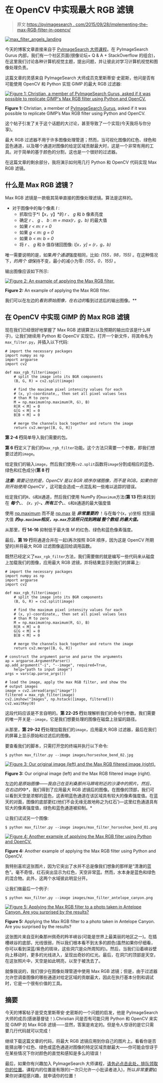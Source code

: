 # 在 OpenCV 中实现最大 RGB 滤镜

> 原文:[https://pyimagesearch . com/2015/09/28/implementing-the-max-RGB-filter-in-opencv/](https://pyimagesearch.com/2015/09/28/implementing-the-max-rgb-filter-in-opencv/)

[![max_filter_angels_landing](../Images/d387ac10c02e33ea4e5bfe283661156f.png)](https://pyimagesearch.com/wp-content/uploads/2015/09/max_filter_angels_landing.png)

今天的博客文章直接来自于 [PyImageSearch 大师课程](https://pyimagesearch.com/pyimagesearch-gurus/)。在 PyImageSearch Gurus 内部，我们有一个社区页面(很像论坛+ Q & A + StackOverflow 的组合)，在这里我们讨论各种计算机视觉主题，提出问题，并让彼此对学习计算机视觉和图像处理负责。

这篇文章的灵感来自 PyImageSearch 大师成员克里斯蒂安·史密斯，他问是否有可能使用 OpenCV 和 Python 实现 GIMP 的最大 RGB 过滤器:

[![Figure 1: Christian, a member of PyImageSearch Gurus, asked if it was possible to replicate GIMP's Max RGB filter using Python and OpenCV.](../Images/7f6e5efef535663854475e5b6744d759.png)](https://pyimagesearch.com/wp-content/uploads/2015/09/max_filter_community.png)

**Figure 1:** Christian, a member of [PyImageSearch Gurus](https://pyimagesearch.com/pyimagesearch-gurus/), asked if it was possible to replicate GIMP’s Max RGB filter using Python and OpenCV.

这个帖子引发了关于这个话题的大讨论，甚至导致了一个实现(今天我将与你分享)。

最大 RGB 过滤器不用于许多图像处理管道；然而，当可视化图像的红色、绿色和蓝色通道，以及哪个通道对图像的给定区域贡献最大时，这是一个非常有用的工具。对于简单的基于颜色的分割，这也是一个很好的过滤器。

在这篇文章的剩余部分，我将演示如何用几行 Python 和 OpenCV 代码实现 Max RGB 滤镜。

## 什么是 Max RGB 滤镜？

Max RGB 滤镜是一款极其简单直接的图像处理滤镜。算法是这样的。

*   对于图像中的每个像素 *I* :
    *   抓取位于*I【x，y】*的 *r* 、 *g* 和 *b* 像素亮度
    *   确定 *r* 、 *g* 、 *b* : *m = max(r，g，b)* 的最大值
    *   如果 *r < m: r = 0*
    *   如果 *g < m: g = 0*
    *   如果 *b < m: b = 0*
    *   将 *r* 、 *g* 和 *b* 值存储回图像: *I[x，y] = (r，g，b)*

唯一需要说明的是，如果*两个通道*强度相同，比如: *(155，98，155)* 。在这种情况下，*的两个* *值*保持不变，最小的减小为零: *(155，0，155)* 。

输出图像应该如下所示:

[![Figure 2: An example of applying the Max RGB filter.](../Images/8ef4ffc5ef82926577b2b256f384ccd3.png)](https://pyimagesearch.com/wp-content/uploads/2015/09/max_filter_grand_canyon.png)

**Figure 2:** An example of applying the Max RGB filter.

我们可以在左边的*看到原始图像，在右边的*看到过滤后的输出图像。**

## 在 OpenCV 中实现 GIMP 的 Max RGB 滤镜

现在我们已经很好地掌握了 Max RGB 滤镜算法(以及预期的输出应该是什么样子)，让我们继续用 Python 和 OpenCV 实现它。打开一个新文件，将其命名为`max_filter.py`，并插入以下代码:

```
# import the necessary packages
import numpy as np
import argparse
import cv2

def max_rgb_filter(image):
	# split the image into its BGR components
	(B, G, R) = cv2.split(image)

	# find the maximum pixel intensity values for each
	# (x, y)-coordinate,, then set all pixel values less
	# than M to zero
	M = np.maximum(np.maximum(R, G), B)
	R[R < M] = 0
	G[G < M] = 0
	B[B < M] = 0

	# merge the channels back together and return the image
	return cv2.merge([B, G, R])

```

**第 2-4 行**简单导入我们需要的包。

**第 6 行**定义了我们的`max_rgb_filter`功能。这个方法只需要一个参数，即我们想要过滤的`image`。

给定我们的输入`image`，然后我们使用`cv2.split`函数将`image`分割成相应的蓝色、绿色和红色成分(**第 8 行**

***注意:*** *需要记住的是，OpenCV 是以 BGR 顺序存储图像，而不是 RGB。如果你刚刚开始使用 OpenCV* ，这可能会造成一点混乱和一些难以追踪的错误。

给定我们的`R`、`G`和`B`通道，然后我们使用 NumPy 的`maximum`方法(**第 13 行**)来找到在 ***每个*、**、 *(x，y)*-**、*所有三个*、**、`G`和`B`通道的最大强度值

使用 [np.maximum](http://docs.scipy.org/doc/numpy/reference/generated/numpy.maximum.html) 而不是 [np.max](http://docs.scipy.org/doc/numpy/reference/generated/numpy.ndarray.max.html) 是 ***非常重要的*** ！与在每个(x，y)坐标 找到最大值 ***的`np.maximum`相反，`np.max`方法将只找到跨越 ***整个数组*** 的最大值。***

从那里，**行 14-16** 抑制低于最大值 *M* 的红色、绿色和蓝色像素强度。

最后，**第 19 行**将通道合并在一起(再次按照 BGR 顺序，因为这是 OpenCV 所期望的)并将最大 RGB 过滤图像返回给调用函数。

既然已经定义了`max_rgb_filter`方法，我们需要做的就是编写一些代码来从磁盘上加载我们的图像，应用最大 RGB 滤镜，并将结果显示到我们的屏幕上:

```
# import the necessary packages
import numpy as np
import argparse
import cv2

def max_rgb_filter(image):
	# split the image into its BGR components
	(B, G, R) = cv2.split(image)

	# find the maximum pixel intensity values for each
	# (x, y)-coordinate,, then set all pixel values less
	# than M to zero
	M = np.maximum(np.maximum(R, G), B)
	R[R < M] = 0
	G[G < M] = 0
	B[B < M] = 0

	# merge the channels back together and return the image
	return cv2.merge([B, G, R])

# construct the argument parse and parse the arguments
ap = argparse.ArgumentParser()
ap.add_argument("-i", "--image", required=True,
	help="path to input image")
args = vars(ap.parse_args())

# load the image, apply the max RGB filter, and show the
# output images
image = cv2.imread(args["image"])
filtered = max_rgb_filter(image)
cv2.imshow("Images", np.hstack([image, filtered]))
cv2.waitKey(0)

```

这段代码应该是不言自明的。**第 22-25 行**处理解析我们的命令行参数。我们需要的唯一开关是`--image`，它是我们想要处理的图像在磁盘上驻留的路径。

从那里，**第 29-32 行**处理加载我们的`image`，应用最大 RGB 过滤器，最后在我们的屏幕上显示原始和过滤后的图像。

要查看我们的脚本，只需打开您的终端并执行以下命令:

```
$ python max_filter.py --image images/horseshoe_bend_02.jpg

```

[![Figure 3: Our original image (left) and the Max RGB filtered image (right).](../Images/0b7d900da434530d824c4f9c9b0da4bc.png)](https://pyimagesearch.com/wp-content/uploads/2015/09/max_filter_horseshoebend_02.png)

**Figure 3:** Our original image (left) and the Max RGB filtered image (right).

左边的*是原始图像——我自己在亚利桑那州马蹄弯附近的沙漠中的照片。然后，在右边的*中*，我们得到了应用最大 RGB 滤镜后的图像。在图像的顶部，我们可以看到天空是浓郁的蓝色，这表明蓝色通道在该区域具有较大的像素强度值。在蓝天的对面，图像的底部更红(他们不会无缘无故地称之为红石’)—这里红色通道具有较大的像素强度值，绿色和蓝色通道被抑制。*

让我们试试另一个图像:

```
$ python max_filter.py --image images/max_filter_horseshoe_bend_01.png

```

[![Figure 4: Another example of applying the Max RGB filter using Python and OpenCV.](../Images/094b5400788ae45c8ce373dca5668e0b.png)](https://pyimagesearch.com/wp-content/uploads/2015/09/max_filter_horseshoe_bend_01.png)

**Figure 4:** Another example of applying the Max RGB filter using Python and OpenCV.

我特别喜欢这张图片，因为它突出了水并不总是像我们想象的那样是“清澈的蓝色”。毫不奇怪，红石突出显示为红色，天空非常蓝。然而，水本身是蓝色和绿色的混合物。此外，这两个水域彼此明显分开。

让我们做最后一个例子:

```
$ python max_filter.py --image images/max_filter_antelope_canyon.png

```

[![Figure 5: Applying the Max RGB filter to a photo taken in Antelope Canyon. Are you surprised by the results?](../Images/2dc2a33a31887e57ad42b574200a4deb.png)](https://pyimagesearch.com/wp-content/uploads/2015/09/max_filter_antelope_canyon.png)

**Figure 5:** Applying the Max RGB filter to a photo taken in Antelope Canyon. Are you surprised by the results?

这张图片来自亚利桑那州佩奇的羚羊峡谷(可能是世界上最美丽的地区之一)。在插槽峡谷的底部，光线很弱，所以我们根本看不到太多的颜色(虽然如果你仔细看，你可以看到深蓝/紫色的斑块，这些洞穴是众所周知的)。然后，当我们沿着峡谷壁向上移动时，更多的光线进入，呈现出奇妙的红光。最后，在洞穴的顶部是天空，在这张照片中，天空是如此明亮，以至于被洗去了。

就像我说的，我们很少在图像处理管道中使用 Max RGB 滤镜；但是，由于过滤器允许您调查图像的哪些通道对给定区域的贡献最大，因此在执行基本分割和调试时，它是一个很有价值的工具。

## 摘要

今天的博客帖子是受克里斯蒂安·史密斯的一个问题的启发，他是 PyImageSearch 大师的成员(感谢基督徒！).Christian 问是否有可能只用 Python 和 OpenCV 来实现 GIMP 的 Max RGB 滤镜——显然，答案是肯定的。但是令人惊讶的是它只需要几行代码就可以完成！

继续下载这篇文章的代码，将最大 RGB 滤镜应用到你自己的图片上。看看你是否能猜出哪个红色、绿色或蓝色通道对图像的特定区域贡献最大——你可能会惊讶于在某些情况下你对颜色的直觉和感知是多么的错误！

最后，如果你有兴趣加入 PyImageSearch 大师课程，[请务必点击此处，排队领取你的位置](https://pyimagesearch.com/pyimagesearch-gurus/)。课程内的位置是有限的(一次只允许一小批读者进入)，所以*非常重要*如果你对课程感兴趣，就申请你的位置！